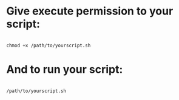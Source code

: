 <h1>Give execute permission to your script:</h1>
<code>
chmod +x /path/to/yourscript.sh
</code>

<h1>And to run your script:</h1>

<code>
/path/to/yourscript.sh
</code>

